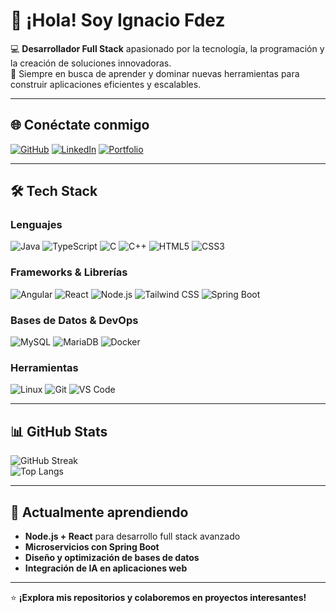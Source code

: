 # 👋 ¡Hola! Soy Ignacio Fdez  

💻 **Desarrollador Full Stack** apasionado por la tecnología, la programación y la creación de soluciones innovadoras.  
🚀 Siempre en busca de aprender y dominar nuevas herramientas para construir aplicaciones eficientes y escalables.  

---

## 🌐 Conéctate conmigo
[![GitHub](https://img.shields.io/badge/GitHub-%2312100E.svg?style=for-the-badge&logo=github&logoColor=white)](https://github.com/x1n4px)
[![LinkedIn](https://img.shields.io/badge/LinkedIn-%230077B5.svg?style=for-the-badge&logo=linkedin&logoColor=white)]([https://linkedin.com/in/TU-LINKEDIN](https://www.linkedin.com/in/ignacio-fern%C3%A1ndez-contreras-89bb3422a/))
[![Portfolio](https://img.shields.io/badge/Portfolio-%23FF7139.svg?style=for-the-badge&logo=firefox&logoColor=white)](https://www.in4p.dev/)

---

## 🛠 Tech Stack

### **Lenguajes**
![Java](https://img.shields.io/badge/Java-%23ED8B00.svg?style=for-the-badge&logo=java&logoColor=white)
![TypeScript](https://img.shields.io/badge/TypeScript-%23007ACC.svg?style=for-the-badge&logo=typescript&logoColor=white)
![C](https://img.shields.io/badge/C-%2300599C.svg?style=for-the-badge&logo=c&logoColor=white)
![C++](https://img.shields.io/badge/C++-%2300599C.svg?style=for-the-badge&logo=c%2B%2B&logoColor=white)
![HTML5](https://img.shields.io/badge/HTML5-%23E34F26.svg?style=for-the-badge&logo=html5&logoColor=white)
![CSS3](https://img.shields.io/badge/CSS3-%231572B6.svg?style=for-the-badge&logo=css3&logoColor=white)

### **Frameworks & Librerías**
![Angular](https://img.shields.io/badge/Angular-%23DD0031.svg?style=for-the-badge&logo=angular&logoColor=white)
![React](https://img.shields.io/badge/React-%2361DAFB.svg?style=for-the-badge&logo=react&logoColor=black)
![Node.js](https://img.shields.io/badge/Node.js-339933?style=for-the-badge&logo=nodedotjs&logoColor=white)
![Tailwind CSS](https://img.shields.io/badge/Tailwind_CSS-%2338B2AC.svg?style=for-the-badge&logo=tailwind-css&logoColor=white)
![Spring Boot](https://img.shields.io/badge/Spring%20Boot-6DB33F?style=for-the-badge&logo=springboot&logoColor=white)

### **Bases de Datos & DevOps**
![MySQL](https://img.shields.io/badge/MySQL-%2300f.svg?style=for-the-badge&logo=mysql&logoColor=white)
![MariaDB](https://img.shields.io/badge/MariaDB-003545?style=for-the-badge&logo=mariadb&logoColor=white)
![Docker](https://img.shields.io/badge/Docker-2496ED?style=for-the-badge&logo=docker&logoColor=white)

### **Herramientas**
![Linux](https://img.shields.io/badge/Linux-FCC624?style=for-the-badge&logo=linux&logoColor=black)
![Git](https://img.shields.io/badge/Git-%23F05032.svg?style=for-the-badge&logo=git&logoColor=white)
![VS Code](https://img.shields.io/badge/VS_Code-0078d7.svg?style=for-the-badge&logo=visual-studio-code&logoColor=white)

---

## 📊 GitHub Stats

![GitHub Streak](https://github-readme-streak-stats.herokuapp.com/?user=x1n4px&theme=dark&hide_border=false)  
![Top Langs](https://github-readme-stats.vercel.app/api/top-langs/?username=x1n4px&theme=dark&hide_border=false&include_all_commits=false&count_private=false&layout=compact)

---

## 🚀 Actualmente aprendiendo
- **Node.js + React** para desarrollo full stack avanzado  
- **Microservicios con Spring Boot**  
- **Diseño y optimización de bases de datos**  
- **Integración de IA en aplicaciones web**  

---

⭐ **¡Explora mis repositorios y colaboremos en proyectos interesantes!**  
